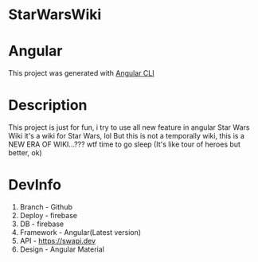 # StarWarsWiki

# Angular

This project was generated with [Angular CLI](https://github.com/angular/angular-cli)

# Description

This project is just for fun, i try to use all new feature in angular
Star Wars Wiki it's a wiki for Star Wars, lol
But this is not a temporally wiki, this is a NEW ERA OF WIKI...??? wtf time to go sleep
(It's like tour of heroes but better, ok)

# DevInfo

1. Branch - Github
2. Deploy - firebase
3. DB - firebase
4. Framework - Angular(Latest version)
5. API - https://swapi.dev
6. Design - Angular Material
